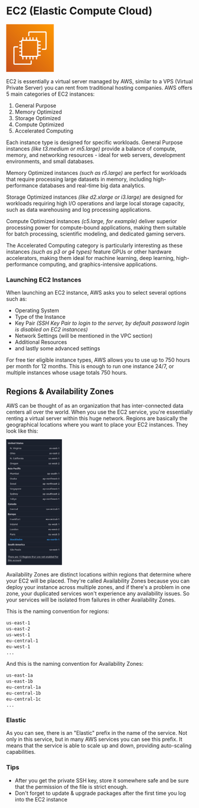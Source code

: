 # EC2 (Elastic Compute Cloud)

<img src="../img/EC2.png" alt="EC2 Icon" width="128" height="128"/>

EC2 is essentially a virtual server managed by AWS, similar to a VPS (Virtual Private Server) you can rent from traditional hosting companies. AWS offers 5 main categories of EC2 instances:

1. General Purpose
2. Memory Optimized
3. Storage Optimized
4. Compute Optimized
5. Accelerated Computing

Each instance type is designed for specific workloads. General Purpose instances *(like t3.medium or m5.large)* provide a balance of compute, memory, and networking resources - ideal for web servers, development environments, and small databases.

Memory Optimized instances *(such as r5.large)* are perfect for workloads that require processing large datasets in memory, including high-performance databases and real-time big data analytics.

Storage Optimized instances *(like d2.xlarge or i3.large)* are designed for workloads requiring high I/O operations and large local storage capacity, such as data warehousing and log processing applications. 

Compute Optimized instances *(c5.large, for example)* deliver superior processing power for compute-bound applications, making them suitable for batch processing, scientific modeling, and dedicated gaming servers.

The Accelerated Computing category is particularly interesting as these instances *(such as p3 or g4 types)* feature GPUs or other hardware accelerators, making them ideal for machine learning, deep learning, high-performance computing, and graphics-intensive applications.

### Launching EC2 Instances

When launching an EC2 instance, AWS asks you to select several options such as:
* Operating System
* Type of the Instance
* Key Pair *(SSH Key Pair to login to the server, by default password login is disabled on EC2 instances)*
* Network Settings (will be mentioned in the VPC section)
* Additional Resources
* and lastly some advanced settings

For free tier eligible instance types, AWS allows you to use up to 750 hours per month for 12 months. This is enough to run one instance 24/7, or multiple instances whose usage totals 750 hours.

## Regions & Availability Zones

AWS can be thought of as an organization that has inter-connected data centers all over the world. When you use the EC2 service, you're essentially renting a virtual server within this huge network. Regions are basically the geographical locations where you want to place your EC2 instances. They look like this:

<img src="../img/aws-regions.png" alt="aws regions" width="150px"/>

Availability Zones are distinct locations within regions that determine where your EC2 will be placed. They're called Availability Zones because you can deploy your instance across multiple zones, and if there's a problem in one zone, your duplicated services won't experience any availability issues. So your services will be isolated from failures in other Availability Zones.

This is the naming convention for regions:
```
us-east-1
us-east-2
us-west-1
eu-central-1
eu-west-1
...
```

And this is the naming convention for Availability Zones:
```
us-east-1a
us-east-1b
eu-central-1a
eu-central-1b
eu-central-1c
...
```

### Elastic

As you can see, there is an "Elastic" prefix in the name of the service. Not only in this service, but in many AWS services you can see this prefix. It means that the service is able to scale up and down, providing auto-scaling capabilities.

### Tips

* After you get the private SSH key, store it somewhere safe and be sure that the permission of the file is strict enough.
* Don't forget to update & upgrade packages after the first time you log into the EC2 instance